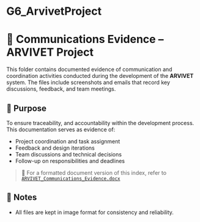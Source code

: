 # G6_ArvivetProject
# 📁 Communications Evidence – ARVIVET Project

This folder contains documented evidence of communication and coordination activities conducted during the development of the **ARVIVET** system. The files include screenshots and emails that record key discussions, feedback, and team meetings.

## 📌 Purpose

To ensure traceability, and accountability within the development process. This documentation serves as evidence of:

- Project coordination and task assignment
- Feedback and design iterations
- Team discussions and technical decisions
- Follow-up on responsibilities and deadlines


> 📎 For a formatted document version of this index, refer to [`ARVIVET_Communications_Evidence.docx`](ARVIVET_Communications_index.docx)


## 🧾 Notes

- All files are kept in image format for consistency and reliability.
